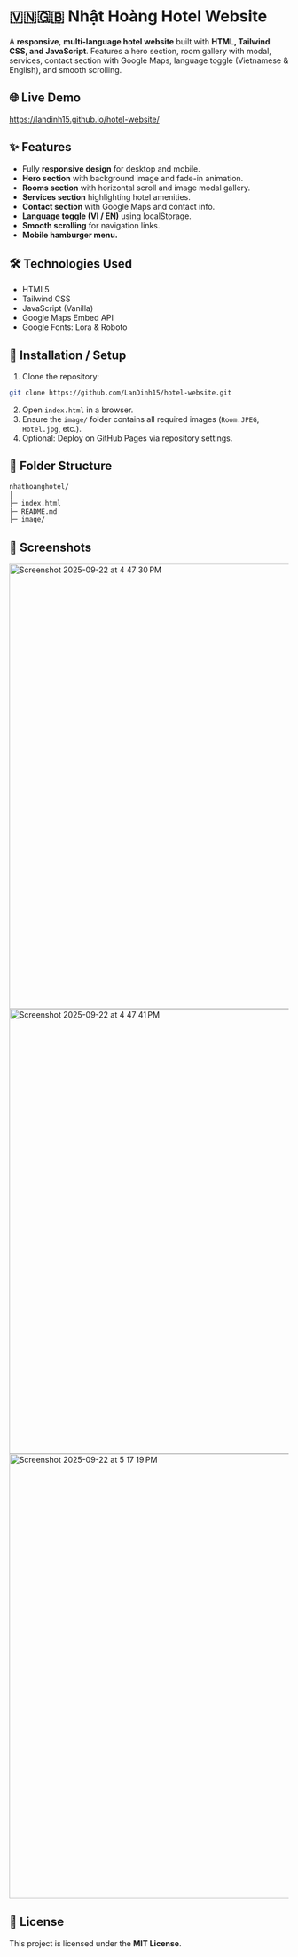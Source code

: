 # 🇻🇳🇬🇧 Nhật Hoàng Hotel Website
A **responsive**, **multi-language hotel website** built with **HTML, Tailwind CSS, and JavaScript**. Features a hero section, room gallery with modal, services, contact section with Google Maps, language toggle (Vietnamese & English), and smooth scrolling.

## 🌐 Live Demo
https://landinh15.github.io/hotel-website/

## ✨ Features
- Fully **responsive design** for desktop and mobile.
- **Hero section** with background image and fade-in animation.
- **Rooms section** with horizontal scroll and image modal gallery.
- **Services section** highlighting hotel amenities.
- **Contact section** with Google Maps and contact info.
- **Language toggle (VI / EN)** using localStorage.
- **Smooth scrolling** for navigation links.
- **Mobile hamburger menu.**

## 🛠 Technologies Used
- HTML5
- Tailwind CSS
- JavaScript (Vanilla)
- Google Maps Embed API
- Google Fonts: Lora & Roboto

## 🚀 Installation / Setup
1. Clone the repository:
```bash
git clone https://github.com/LanDinh15/hotel-website.git
```
2. Open `index.html` in a browser.
3. Ensure the `image/` folder contains all required images (`Room.JPEG`, `Hotel.jpg`, etc.).
4. Optional: Deploy on GitHub Pages via repository settings.

## 📂 Folder Structure
```bash
nhathoanghotel/
│
├─ index.html
├─ README.md
├─ image/           
```

## 📸 Screenshots
<img width="1400" height="801" alt="Screenshot 2025-09-22 at 4 47 30 PM" src="https://github.com/user-attachments/assets/d88b4ce0-59b1-4255-a36a-e71f3c456635" />

<img width="1400" height="801" alt="Screenshot 2025-09-22 at 4 47 41 PM" src="https://github.com/user-attachments/assets/e99754ff-b87a-4049-823e-ec3c7158d804" />

<img width="1400" height="801" alt="Screenshot 2025-09-22 at 5 17 19 PM" src="https://github.com/user-attachments/assets/ffadf624-5f7d-4459-aa78-fbb25dac7f42" />


## 📄 License
This project is licensed under the **MIT License**.











